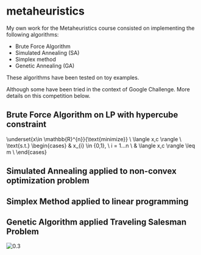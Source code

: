 # metaheuristics

My own work for the Metaheuristics course consisted on implementing the following algorithms:
* Brute Force Algorithm
* Simulated Annealing (SA)
* Simplex method
* Genetic Annealing (GA)

These algorithms have been tested on toy examples. 

Although some have been tried in the context of Google Challenge. More details on this competition below.

## Brute Force Algorithm on LP with hypercube constraint

\underset{x\in \mathbb{R}^{n}}{\text{minimize}} \ \langle x,c \rangle \\
\text{s.t.}
\begin{cases}
& x_{i} \in \{0,1\}, \ i = 1...n \\
& \langle x,c \rangle \leq m \\
\end{cases} 

## Simulated Annealing applied to non-convex optimization problem

## Simplex Method applied to linear programming

## Genetic Algorithm applied Traveling Salesman Problem

![0.3](ga_tsp.gif)
